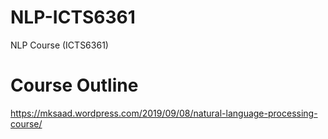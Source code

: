 # NLP-ICTS6361
NLP Course (ICTS6361) 

# Course Outline 
https://mksaad.wordpress.com/2019/09/08/natural-language-processing-course/ 
